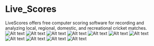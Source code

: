# Live_Scores
LiveScores offers free computer scoring software for recording and analyzing local, regional, domestic, and recreational cricket matches.
<img src="https://i.imgur.com/YCOFlS0.jpeg" alt="Alt text">
<img src="https://i.imgur.com/d6Bl1OS.png" alt="Alt text">
<img src="https://i.imgur.com/nvBHJF4.png" alt="Alt text">
<img src="https://i.imgur.com/SVX6pUL.png" alt="Alt text">
<img src="https://i.imgur.com/KbjlEAI.png" alt="Alt text">
<img src="https://i.imgur.com/tct8vrp.png" alt="Alt text">
<img src="https://i.imgur.com/voU1VtP.png" alt="Alt text">
<img src="https://i.imgur.com/LzIwtLZ.png" alt="Alt text">
<img src="https://i.imgur.com/yH208cq.png" alt="Alt text">
<img src="https://i.imgur.com/DHV4etM.png" alt="Alt text">
<img src="https://i.imgur.com/C8T3dK3.png" alt="Alt text">
